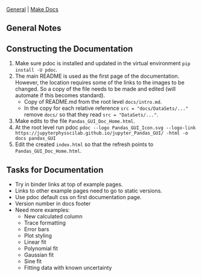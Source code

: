 [General](#general-notes) | [Make Docs](#constructing-the-documentation)
## General Notes

## Constructing the Documentation

1. Make sure pdoc is installed and updated in the virtual environment `pip 
   install -U pdoc`.
2. The main README is used as the first page of the documentation. However, 
   the location requires some of the links to the images to be changed. So 
   a copy of the file needs to be made and edited (will automate if this 
   becomes standard).
    * Copy of README.md from the root level `docs/intro.md`.
    * In the copy for each relative reference `src = "docs/DataSets/..."` 
      remove `docs/` so that they read `src = "DataSets/..."`.
3. Make edits to the file `Pandas_GUI_Doc_Home.html`.
4. At the root level run pdoc `pdoc --logo Pandas_GUI_Icon.svg --logo-link 
https://jupyterphysscilab.github.io/jupyter_Pandas_GUI/ -html -o docs pandas_GUI`
5. Edit the created `index.html` so that the refresh points to 
   `Pandas_GUI_Doc_Home.html`.

## Tasks for Documentation
* Try in binder links at top of example pages.
* Links to other example pages need to go to static versions.
* Use pdoc default css on first documentation page.
* Version number in docs footer
* Need more examples:
  * New calculated column
  * Trace formatting
  * Error bars
  * Plot styling
  * Linear fit
  * Polynomial fit
  * Gaussian fit
  * Sine fit
  * Fitting data with known uncertainty
